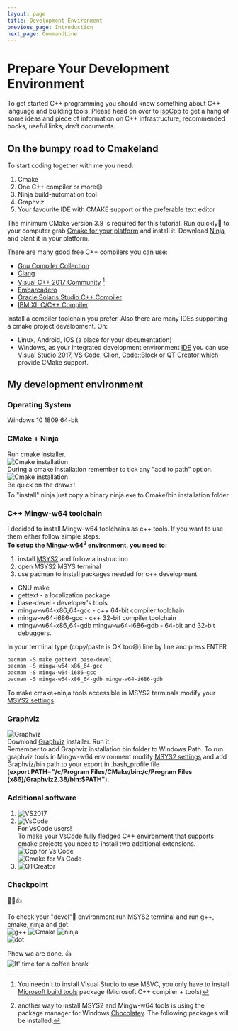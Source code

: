 ```yaml
---
layout: page
title: Development Environment
previous_page: Introduction
next_page: CommandLine
---
```


# Prepare Your Development Environment

To get started C++ programming you should know something about C++ language and building tools. Please head on over to [IsoCpp]({{site.baseurl}}/Docs/AdditionalReadingResources#iso-cpp) to get a hang of some ideas and piece of information on C++ infrastructure, recommended books, useful links, draft documents.

## On the bumpy road to Cmakeland

To start coding together with me you need:

1. Cmake
2. One C++ compiler or more:smile:
3. Ninja build-automation tool
4. Graphviz
5. Your favourite IDE with CMAKE support or the preferable text editor

The minimum CMake version 3.8 is required for this tutorial. Run quickly:runner: to your computer grab [Cmake for your platform](https://cmake.org/download/) and install it. Download [Ninja](https://ninja-build.org/) and plant it in your platform.  

There are many good free C++ compilers you can use:

- [Gnu Compiler Collection](http://gcc.gnu.org/)
- [Clang](http://clang.llvm.org/get_started.html)
- [Visual C++ 2017 Community](https://visualstudio.microsoft.com/vs/features/cplusplus/) [^1]
- [Embarcadero](https://www.embarcadero.com/free-tools/ccompiler)
- [Oracle Solaris Studio C++ Compiler](https://www.oracle.com/technetwork/server-storage/developerstudio/overview/index.html)
- [IBM XL C/C++ Compiler](https://www.ibm.com/us-en/marketplace/xl-cpp-linux-compiler-power).

[^1]: You needn't to install Visual Studio to use MSVC, you only have to install [Microsoft build tools](https://www.visualstudio.com/downloads/#build-tools-for-visual-studio-2017) package (Microsoft C++ compiler + tools)

Install a compiler toolchain you prefer.
Also there are many IDEs supporting a cmake project development. On:

- Linux, Android, IOS (a place for your documentation)
- Windows, as your integrated development environment [IDE](https://en.wikipedia.org/wiki/Integrated_development_environment) you can use [Visual Studio 2017](https://docs.microsoft.com/en-us/visualstudio/install/install-visual-studio?view=vs-2017), [VS Code](https://code.visualstudio.com/), [Clion](https://www.jetbrains.com/clion/), [Code::Block](http://www.codeblocks.org/) or [QT Creator](https://www.qt.io/qt-features-libraries-apis-tools-and-ide/) which provide CMake support.  

## My development environment

### Operating System

Windows 10 1809 64-bit  

### CMake + Ninja

Run cmake installer.  
![Cmake installation](../assets/cmakeinstall.png)  
During a cmake installation remember to tick any "add to path" option.  
![Cmake installation](../assets/cmakestuff.png)  
Be quick on the draw:zap:!  
To "install" ninja just copy a binary ninja.exe to Cmake/bin installation folder.  

### C++ Mingw-w64 toolchain

I decided to install Mingw-w64 toolchains as c++ tools. If you want to use them either follow simple steps.  
**To setup the Mingw-w64[^2] environment, you need to:**

1. install [MSYS2](http://www.msys2.org/) and follow a instruction
2. open MSYS2 MSYS terminal
3. use pacman to install packages needed for c++ development

[^2]:another way to install MSYS2 and Mingw-w64 tools is using the package manager for Windows [Chocolatey](https://chocolatey.org/search?q=mingw-w64).
The following packages will be installed:

- GNU make  
- gettext - a localization package  
- base-devel - developer's tools  
- mingw-w64-x86_64-gcc - c++ 64-bit compiler toolchain  
- mingw-w64-i686-gcc -   c++ 32-bit compiler toolchain  
- mingw-w64-x86_64-gdb mingw-w64-i686-gdb - 64-bit and 32-bit debuggers.  

In your terminal type (copy/paste is OK too:smile:) line by line and press ENTER

```txt
pacman -S make gettext base-devel
pacman -S mingw-w64-x86_64-gcc
pacman -S mingw-w64-i686-gcc
pacman -S mingw-w64-x86_64-gdb mingw-w64-i686-gdb
```

To make cmake+ninja tools accessible in MSYS2 terminals modify your [MSYS2 settings]({{site.baseurl}}/Docs/CommandLine#msys2)  

### Graphviz

![Graphviz](../assets/graphviz.png)  
Download [Graphviz](https://graphviz.gitlab.io/download/) installer. Run it.  
Remember to add Graphviz installation bin folder to Windows Path. To run graphviz tools in Mingw-w64 environment modify [MSYS2 settings]({{site.baseurl}}/Docs/CommandLine#msys2) and add Graphviz/bin path to your export in .bash_profile file  
(**export PATH="/c/Program Files/CMake/bin:/c/Program Files (x86)/Graphviz2.38/bin:$PATH"**).  

### Additional software

1. ![VS2017](../assets/Vs2017.png)  
2. ![VsCode](../assets/VsCode.png)  
    For VsCode users!  
    To make your VsCode fully fledged C++ environment that supports cmake projects you need to install two additional extensions.  
    ![Cpp for Vs Code](../assets/cppextvscode.png)  
    ![Cmake for Vs Code](../assets/cmakeextvscode.png)  
3. ![QTCreator](../assets/QTCreator.png)  

### Checkpoint

:muscle::wink::+1:  

To check your "devel":facepunch: environment run MSYS2 terminal and run g++, cmake, ninja and dot.  
![g++](../assets/g++.png)
![Cmake](../assets/cmake.png)
![ninja](../assets/ninja.png)  
![dot](../assets/dot.png)  

Phew we are done. :+1:  
![It' time for a coffee break](http://events.hooverlibrary.org/images/events/hoover/coffeepitch.jpg "It' time for a coffee break")